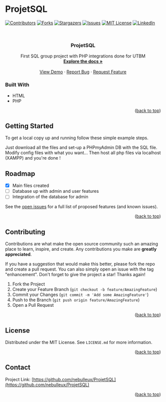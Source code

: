 # ProjetSQL

<!-- Improved compatibility of back to top link: See: https://github.com/othneildrew/Best-README-Template/pull/73 -->
<a name="readme-top"></a>
<!--
*** Thanks for checking out the Best-README-Template. If you have a suggestion
*** that would make this better, please fork the repo and create a pull request
*** or simply open an issue with the tag "enhancement".
*** Don't forget to give the project a star!
*** Thanks again! Now go create something AMAZING! :D
-->



<!-- PROJECT SHIELDS -->
<!--
*** I'm using markdown "reference style" links for readability.
*** Reference links are enclosed in brackets [ ] instead of parentheses ( ).
*** See the bottom of this document for the declaration of the reference variables
*** for contributors-url, forks-url, etc. This is an optional, concise syntax you may use.
*** https://www.markdownguide.org/basic-syntax/#reference-style-links
-->
[![Contributors][contributors-shield]][contributors-url]
[![Forks][forks-shield]][forks-url]
[![Stargazers][stars-shield]][stars-url]
[![Issues][issues-shield]][issues-url]
[![MIT License][license-shield]][license-url]
[![LinkedIn][linkedin-shield]][linkedin-url]



<!-- PROJECT LOGO -->
<br />

<h3 align="center">ProjetSQL</h3>

  <p align="center">
    First SQL group project with PHP integrations done for UTBM
    <br />
    <a href="https://github.com/nebulleux/ProjetSQL"><strong>Explore the docs »</strong></a>
    <br />
    <br />
    <a href="https://github.com/nebulleux/ProjetSQL">View Demo</a>
    ·
    <a href="https://github.com/nebulleux/ProjetSQL/issues">Report Bug</a>
    ·
    <a href="https://github.com/nebulleux/ProjetSQL/issues">Request Feature</a>
  </p>
</div>



### Built With

* HTML
* PHP

<p align="right">(<a href="#readme-top">back to top</a>)</p>



<!-- GETTING STARTED -->
## Getting Started

To get a local copy up and running follow these simple example steps.

Just download all the files and set-up a PHPmyAdmin DB with the SQL file.
Modify config files with what you want...
Then host all php files via localhost (XAMPP) and you're done !

<!-- ROADMAP -->
## Roadmap

- [x] Main files created
- [ ] Database up with admin and user features
- [ ] Integration of the database for admin

See the [open issues](https://github.com/nebulleux/ProjetSQL/issues) for a full list of proposed features (and known issues).

<p align="right">(<a href="#readme-top">back to top</a>)</p>



<!-- CONTRIBUTING -->
## Contributing

Contributions are what make the open source community such an amazing place to learn, inspire, and create. Any contributions you make are **greatly appreciated**.

If you have a suggestion that would make this better, please fork the repo and create a pull request. You can also simply open an issue with the tag "enhancement".
Don't forget to give the project a star! Thanks again!

1. Fork the Project
2. Create your Feature Branch (`git checkout -b feature/AmazingFeature`)
3. Commit your Changes (`git commit -m 'Add some AmazingFeature'`)
4. Push to the Branch (`git push origin feature/AmazingFeature`)
5. Open a Pull Request

<p align="right">(<a href="#readme-top">back to top</a>)</p>



<!-- LICENSE -->
## License

Distributed under the MIT License. See `LICENSE.md` for more information.

<p align="right">(<a href="#readme-top">back to top</a>)</p>



<!-- CONTACT -->
## Contact
Project Link: [https://github.com/nebulleux/ProjetSQL](https://github.com/nebulleux/ProjetSQL)

<p align="right">(<a href="#readme-top">back to top</a>)</p>


<!-- MARKDOWN LINKS & IMAGES -->
<!-- https://www.markdownguide.org/basic-syntax/#reference-style-links -->
[contributors-shield]: https://img.shields.io/github/contributors/nebulleux/ProjetSQL.svg?style=for-the-badge
[contributors-url]: https://github.com/nebulleux/ProjetSQL/graphs/contributors
[forks-shield]: https://img.shields.io/github/forks/nebulleux/ProjetSQL.svg?style=for-the-badge
[forks-url]: https://github.com/nebulleux/ProjetSQL/network/members
[stars-shield]: https://img.shields.io/github/stars/nebulleux/ProjetSQL.svg?style=for-the-badge
[stars-url]: https://github.com/nebulleux/ProjetSQL/stargazers
[issues-shield]: https://img.shields.io/github/issues/nebulleux/ProjetSQL.svg?style=for-the-badge
[issues-url]: https://github.com/nebulleux/ProjetSQL/issues
[license-shield]: https://img.shields.io/github/license/nebulleux/ProjetSQL.svg?style=for-the-badge
[license-url]: https://github.com/nebulleux/ProjetSQL/blob/master/LICENSE.txt
[linkedin-shield]: https://img.shields.io/badge/-LinkedIn-black.svg?style=for-the-badge&logo=linkedin&colorB=555
[linkedin-url]: https://linkedin.com/in/jbropp
[product-screenshot]: images/screenshot.png
[Next.js]: https://img.shields.io/badge/next.js-000000?style=for-the-badge&logo=nextdotjs&logoColor=white
[Next-url]: https://nextjs.org/
[React.js]: https://img.shields.io/badge/React-20232A?style=for-the-badge&logo=react&logoColor=61DAFB
[React-url]: https://reactjs.org/
[Vue.js]: https://img.shields.io/badge/Vue.js-35495E?style=for-the-badge&logo=vuedotjs&logoColor=4FC08D
[Vue-url]: https://vuejs.org/
[Angular.io]: https://img.shields.io/badge/Angular-DD0031?style=for-the-badge&logo=angular&logoColor=white
[Angular-url]: https://angular.io/
[Svelte.dev]: https://img.shields.io/badge/Svelte-4A4A55?style=for-the-badge&logo=svelte&logoColor=FF3E00
[Svelte-url]: https://svelte.dev/
[Laravel.com]: https://img.shields.io/badge/Laravel-FF2D20?style=for-the-badge&logo=laravel&logoColor=white
[Laravel-url]: https://laravel.com
[Bootstrap.com]: https://img.shields.io/badge/Bootstrap-563D7C?style=for-the-badge&logo=bootstrap&logoColor=white
[Bootstrap-url]: https://getbootstrap.com
[JQuery.com]: https://img.shields.io/badge/jQuery-0769AD?style=for-the-badge&logo=jquery&logoColor=white
[JQuery-url]: https://jquery.com 
